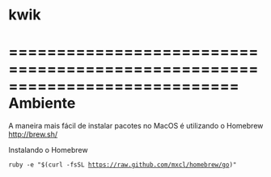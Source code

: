 kwik
====

============================================================================
Ambiente
============================================================================

A maneira mais fácil de instalar pacotes no MacOS é utilizando o Homebrew
http://brew.sh/

Instalando o Homebrew

<code>ruby -e "$(curl -fsSL https://raw.github.com/mxcl/homebrew/go)"</code>



